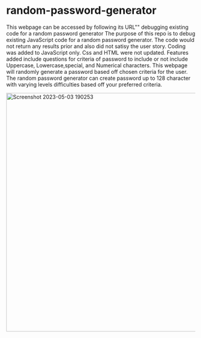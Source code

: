 # random-password-generator
This webpage can be accessed by following its URL""
debugging existing code for a random password generator 
The purpose of this repo is to debug existing JavaScript code for a random password generator.
The code would not return any results prior and also did not satisy the user story.
Coding was added to JavaScript only. Css and HTML were not updated.
Features added include questions for criteria of password to include or not include Uppercase, Lowercase,special, and Numerical characters.
This webpage will randomly generate a password based off chosen criteria for the user.
The random password generator can create password up to 128 character with varying levels difficulties based off your preferred criteria.

<img width="636" alt="Screenshot 2023-05-03 190253" src="https://user-images.githubusercontent.com/130415895/236107059-34f8885d-1881-4ec5-9359-bcbba2d8f4c8.png">


